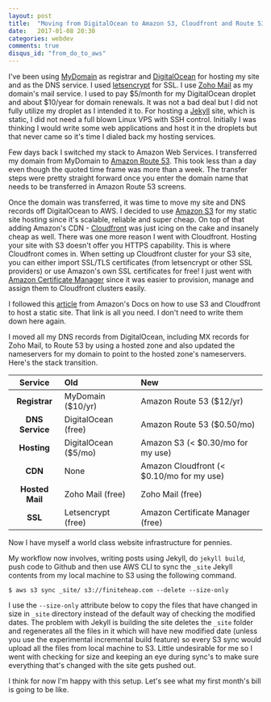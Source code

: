 ```yaml
---
layout: post
title:  "Moving from DigitalOcean to Amazon S3, Cloudfront and Route 53"
date:   2017-01-08 20:30
categories: webdev
comments: true
disqus_id: "from_do_to_aws"
---
```

I've been using [MyDomain][1] as registrar and [DigitalOcean][2] for
hosting my site and as the DNS service. I used [letsencrypt][3] for
SSL. I use [Zoho Mail][4] as my domain's mail service. I used to pay
$5/month for my DigitalOcean droplet and about $10/year for domain
renewals. It was not a bad deal but I did not fully utilize my droplet
as I intended it to. For hosting a [Jekyll][10] site, which is static,
I did not need a full blown Linux VPS with SSH control. Initially I
was thinking I would write some web applications and host it in the
droplets but that never came so it's time I dialed back my hosting
services.

Few days back I switched my stack to Amazon Web Services. I
transferred my domain from MyDomain to [Amazon Route 53][5]. This took
less than a day even though the quoted time frame was more than a
week. The transfer steps were pretty straight forward once you enter
the domain name that needs to be transferred in Amazon Route 53
screens.

Once the domain was transferred, it was time to move my site and DNS
records off DigitalOcean to AWS. I decided to use [Amazon S3][6] for
my static site hosting since it's scalable, reliable and super
cheap. On top of that adding Amazon's CDN - [Cloudfront][7] was just
icing on the cake and insanely cheap as well. There was one more
reason I went with Cloudfront. Hosting your site with S3 doesn't offer
you HTTPS capability. This is where Cloudfront comes in. When setting
up Cloudfront cluster for your S3 site, you can either import SSL/TLS
certificates (from letsencrypt or other SSL providers) or use Amazon's
own SSL certificates for free! I just went
with [Amazon Certificate Manager][9] since it was easier to provision,
manage and assign them to Cloudfront clusters easily.

I followed this [article][8] from Amazon's Docs on how to use S3 and
Cloudfront to host a static site. That link is all you need. I don't
need to write them down here again.

I moved all my DNS records from DigitalOcean, including MX records for
Zoho Mail, to Route 53 by using a hosted zone and also updated the
nameservers for my domain to point to the hosted zone's
nameservers. Here's the stack transition.

| Service | Old | New |
| :-----: | :-- | :-- |
| **Registrar** | MyDomain ($10/yr) | Amazon Route 53 ($12/yr) |
| **DNS Service** | DigitalOcean (free) | Amazon Route 53 ($0.50/mo) |
| **Hosting** | DigitalOcean ($5/mo) | Amazon S3 (< $0.30/mo for my use) |
| **CDN** | None | Amazon Cloudfront (< $0.10/mo for my use) |
| **Hosted Mail** | Zoho Mail (free) | Zoho Mail (free) |
| **SSL** | Letsencrypt (free) | Amazon Certificate Manager (free) |

Now I have myself a world class website infrastructure for pennies.

My workflow now involves, writing posts using Jekyll, do `jekyll
build`, push code to Github and then use AWS CLI to sync the `_site`
Jekyll contents from my local machine to S3 using the following
command.

```shell
$ aws s3 sync _site/ s3://finiteheap.com --delete --size-only
```

I use the `--size-only` attribute below to copy the files
that have changed in size in `_site` directory instead of the default
way of checking the modified dates. The problem with Jekyll is
building the site deletes the `_site` folder and regenerates all the
files in it which will have new modified date (unless you use the
experimental incremental build feature) so every S3 sync would upload
all the files from local machine to S3. Little undesirable for me so I
went with checking for size and keeping an eye during sync's to make
sure everything that's changed with the site gets pushed out.

I think for now I'm happy with this setup. Let's see what my first
month's bill is going to be like.

[1]: http://www.mydomain.com/
[2]: https://www.digitalocean.com/
[3]: https://letsencrypt.org/
[4]: https://www.zoho.com/mail/
[5]: https://aws.amazon.com/route53/
[6]: https://aws.amazon.com/s3/
[7]: https://aws.amazon.com/cloudfront/
[8]: http://docs.aws.amazon.com/gettingstarted/latest/swh/website-hosting-intro.html
[9]: https://aws.amazon.com/certificate-manager/
[10]: https://jekyllrb.com
